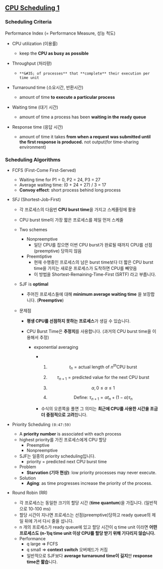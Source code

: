 ## [CPU Scheduling 1](https://core.ewha.ac.kr/publicview/C0101020140328151311578473?vmode=f)



### Scheduling Criteria

Performance Index (= Performance Measure, 성능 척도)

- CPU utilization (이용률)

  - keep the **CPU as busy as possible**
- Throughput (처리량)

  - 	**&#35; of processes** that **complete** their execution per time unit
- Turnaround time (소요시간, 반환시간)
  - amount of time **to execute a particular process**
- Waiting time (대기 시간)
  - amount of time a process has been **waiting in the ready queue**
- Response time (응답 시간)
  - amount of time it takes **from when a request was submitted until the first response is produced.** not output(for time-sharing environment)



### Scheduling Algorithms

- FCFS (First-Come First-Served)

  - Waiting time for P1 = 0, P2 = 24, P3 = 27
  - Average waiting time: (0 + 24 + 27) / 3 = 17
  - **Convoy effect**: short process behind long process

- SFJ (Shortest-Job-First)

  - 각 프로세스의 다음번 **CPU burst time**을 가지고 스케줄링에 활용

  - CPU burst time이 가장 짧은 프로세스를 제일 먼저 스케줄

  - Two schemes

    - Nonpreemptive
      - 일단 CPU를 잡으면 이번 CPU burst가 완료될 때까지 CPU를 선점(preemptive) 당하지 않음
    - Preemtiptive
      - 현재 수행중인 프로세스의 남은 burst time보다 더 짧은 CPU burst time을 가지는 새로운 프로세스가 도착하면 CPU를 빼앗음
      - 이 방법을 Shortest-Remaining-Time-First (SRTF) 라고 부릅니다.

  - SJF is **optimal**

    - 주어진 프로세스들에 대해 **minimum average waiting time** 을 보장합니다. (**Preemptive**)

  - 문제점

    - **평생 CPU를 선점하지 못하는 프로세스**가 생길 수 있습니다.

    - CPU Burst Time은 **추정치**를 사용합니다. (과거의 CPU burst time을 이용해서 추정)

      - exponential averaging

        - 1. $$
             t_n = \text{actual length of } n^{th} \text{CPU burst}
             $$
        
          2. $$
             \tau_{n+1} = \text{predicted value for the next CPU burst}
             $$
        
          3. $$
             \alpha, 0 \le \alpha \le 1
             $$
        
          4. $$
             \text{Define: } \tau_{n+1} = \alpha t_n + (1-\alpha) \tau_n
             $$
        
        - 수식의 오른쪽을 풀면 그 의미는 **최근에 CPU를 사용한 시간을 조금 더 중점적으로 고려**합니다.
  
- Priority Scheduling `(0:47:59)`

  - A **priority number** is associated with each process
  - highest priority를 가진 프로세스에게 CPU 할당
    - Preemptive
    - Nonpreemptive
  - SJF는 일종의 priority scheduling입니다.
    - priority = predicted next CPU burst time
  - Problem
    - **Starvation (기아 현상)**: low priority processes may never execute.
  - Solution
    - **Aging**: as time progresses increase the priority of the process.

- Round Robin (RR)
  - 각 프로세스는 동일한 크기의 할당 시간 (**time quantum**)을 가집니다. (일반적으로 10-100 ms)
  - 할당 시간이 지나면 프로세스는 선점(preemptive)당하고 ready queue의 제일 뒤에 가서 다시 줄을 섭니다.
  - n 개의 프로세스가 ready queue에 있고 할당 시간이 q time unit 이라면 **어떤 프로세스도 (n-1)q time unit 이상 CPU를 할당 받기 위해 기다리지 않습니다.**
  - Performance
    - q large => FCFS
    - q small => **context switch** 오버헤드가 커짐
    - 일반적으로 SJF보다 **average turnaround time이 길지**만 **response time은 짧습**니다.



